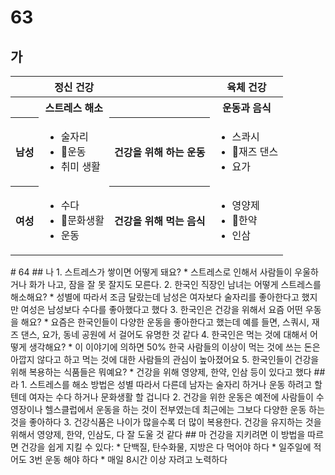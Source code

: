 # 63
## 가
<table>
	<tr>
		<th>&nbsp</th>
		<th>정신 건강</th>
		<th>&nbsp</th>
		<th>육체 건강</th>
	</tr>
	<tr>
		<th>&nbsp</th>
		<th>스트레스 해소</th>
		<th>&nbsp</th>
		<th>운동과 음식</th>
	</tr>
	<tr>
		<th>남성</th>
		<td>
			<ul>
				<li>술자리</li>
				<li>운동</li>
				<li>취미 생활</li>
			</ul>
		</td>
		<th>건강을 위해 하는 운동</th>
		<td>
			<ul>
				<li>스콰시</li>
				<li>재즈 댄스</li>
				<li>요가</li>
			</ul>
		</td>
	</tr>
	<tr>
		<th>여성</th>
		<td>
			<ul>
				<li>수다</li>
				<li>문화생활</li>
				<li>운동</li>
			</ul>
		</td>
		<th>건강을 위해 먹는 음식</th>
		<td>
			<ul>
				<li>영양제</li>
				<li>한약</li>
				<li>인삼</li>
			</ul>
		</td>
	</tr>
</table>
# 64
## 나
1. 스트레스가 쌓이면 어떻게 돼요?
	* 스트레스로 인해서 사람들이 우울하거나 화가 나고, 잠을 잘 못 잘지도 모른다.
2. 한국인 직장인 남녀는 어떻게 스트레스를 해소해요?
	* 성별에 따라서 조금 달랐는데 남성은 여자보다 술자리를 좋아한다고 했지만 여성은 남성보다 수다를 좋아했다고 했다
3. 한국인은 건강을 위해서 요즘 어떤 우동을 해요?
	* 요즘은 한국인들이 다양한 운동을 좋아한다고 했는데 예를 들면, 스쿼시, 재즈 댄스, 요가, 동네 공원에 서 걸어도 유명한 것 같다
4. 한국인은 먹는 것에 대해서 어떻게 생각해요?
	* 이 이야기에 의하면 50% 한국 사람들의 이상이 먹는 것에 쓰는 돈은 아깝지 않다고 하고 먹는 것에 대한 사람들의 관심이 높아졌어요
5. 한국인들이 건강을 위해 복용하는 식품들은 뭐예요?
	* 건강을 위해 영양제, 한약, 인삼 등이 있다고 했다
## 라
1. 스트레스를 해소 방법은 성별 따라서 다른데 남자는 술자리 하거나 운동 하려고 할 텐데 여자는 수다 하거나 문화생활 할 겁니다
2. 건강을 위한 운동은 예전에 사람들이 수영장이나 헬스클럽에서 운동을 하는 것이 전부였는데 최근에는 그보다 다양한 운동 하는 것을 좋아하다
3. 건강식품은 나이가 많을수록 더 많이 복용한다. 건강을 유지하는 것을 위해서 영양제, 한약, 인삼도, 다 잘 도울 것 같다
## 마
건강을 지키려면 이 방법을 따르면 건강을 쉽게 지킬 수 있다:
* 단백질, 탄수화물, 지방은 다 먹어야 하다
* 일주일에 적어도 3번 운동 해야 하다
* 매일 8시간 이상 자려고 노력하다